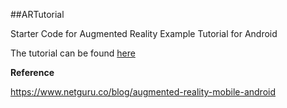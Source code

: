 ##ARTutorial

Starter Code for Augmented Reality Example Tutorial for Android

The tutorial can be found [here](https://hrily.github.io/blog/2016/12/22/ar-tutorial-1.html)

**Reference**

https://www.netguru.co/blog/augmented-reality-mobile-android
